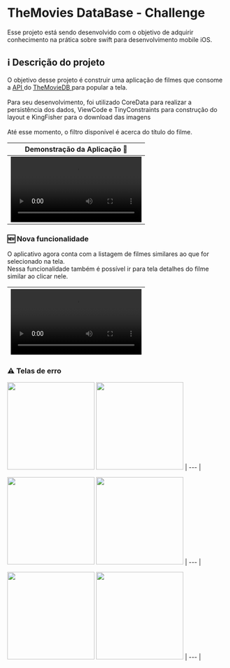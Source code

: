 # TheMovies DataBase - Challenge 

Esse projeto está sendo desenvolvido com o objetivo de adquirir conhecimento na prática sobre swift para desenvolvimento mobile iOS.

## ℹ️ Descrição do projeto

O objetivo desse projeto é construir uma aplicação de filmes que consome a <a href="https://developers.themoviedb.org/3/getting-started/introduction"> API </a> do <a href="https://www.themoviedb.org/?language=en"> TheMovieDB </a> para popular a tela. <br> <br>
Para seu desenvolvimento, foi utilizado CoreData para realizar a persistência dos dados, ViewCode e TinyConstraints para construção do layout e KingFisher para o download das imagens <br> <br>
Até esse momento, o filtro disponível é acerca do título do filme.

| Demonstração da Aplicação 🎥|
| --- |
| <video src="https://user-images.githubusercontent.com/101536863/186193159-4414d7fe-7534-41b5-bdd0-9b2646050fd9.mp4"> | 


### 🆕 Nova funcionalidade
O aplicativo agora conta com a listagem de filmes similares ao que for selecionado na tela. <br> Nessa funcionalidade também é possível ir para tela detalhes do filme similar ao clicar nele.

| <video src="https://user-images.githubusercontent.com/101536863/193650826-6e9f877e-8fc7-49fc-9d01-18a41aa4aed6.mp4">|
| --- |

### ⚠ Telas de erro
  <img src="https://user-images.githubusercontent.com/101536863/193844740-8ab6f533-c2e5-4cbf-b965-4f25004a0fa3.png" width="200"> <img src="https://user-images.githubusercontent.com/101536863/193844758-2ed79f97-8454-4db6-8a6e-3c191e2fe9c1.png" width="200"> 
 | --- |
 
<img src="https://user-images.githubusercontent.com/101536863/193845753-d599eebe-5136-4b02-940f-5069ded94f48.png" width="200"> <img src="https://user-images.githubusercontent.com/101536863/193845733-3eceb77a-3791-4153-baa3-ecaec35894ae.png" width="200"> 
| --- |

<img src="https://user-images.githubusercontent.com/101536863/193846813-7dddb876-9b90-4468-9b80-aa2e0904a3b0.png" width="200"> <img src="https://user-images.githubusercontent.com/101536863/193846704-24c6c71f-1132-454f-ae7c-96e2e0a77c93.png" width="200"> 
| --- |

